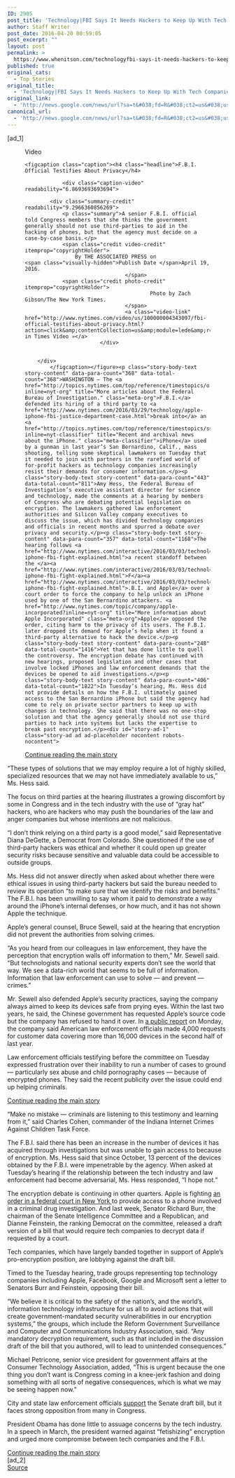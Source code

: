 ```yaml
---
ID: 2905
post_title: 'Technology|FBI Says It Needs Hackers to Keep Up With Tech Companies &#8211; New York Times'
author: Staff Writer
post_date: 2016-04-20 00:59:05
post_excerpt: ""
layout: post
permalink: >
  https://www.whenitson.com/technologyfbi-says-it-needs-hackers-to-keep-up-with-tech-companies-new-york-times/
published: true
original_cats:
  - Top Stories
original_title:
  - 'Technology|FBI Says It Needs Hackers to Keep Up With Tech Companies - New York Times'
original_link:
  - 'http://news.google.com/news/url?sa=t&#038;fd=R&#038;ct2=us&#038;usg=AFQjCNHjvHO2J1Pjqvk_A6VDUtL4-Nbimg&#038;clid=c3a7d30bb8a4878e06b80cf16b898331&#038;cid=52779090138539&#038;ei=WNQWV7iuIoSbhAGfzbPwAg&#038;url=http://www.nytimes.com/2016/04/20/technology/fbi-iphone-apple-house-encryption-hearing.html'
canonical_url:
  - 'http://news.google.com/news/url?sa=t&#038;fd=R&#038;ct2=us&#038;usg=AFQjCNHjvHO2J1Pjqvk_A6VDUtL4-Nbimg&#038;clid=c3a7d30bb8a4878e06b80cf16b898331&#038;cid=52779090138539&#038;ei=WNQWV7iuIoSbhAGfzbPwAg&#038;url=http://www.nytimes.com/2016/04/20/technology/fbi-iphone-apple-house-encryption-hearing.html'
---
```

 [ad_1]
<br><div readability="173.7404162103">
        <figure class="promo media video lede layout-large-horizontal " data-videoid="100000004343097" data-media-action="modal" data-autoplay="false" data-embedded="false" data-adsensitivity="" data-live="false" aria-label="media" role="group"><span class="visually-hidden">Video</span>


    
    <figcaption class="caption"><h4 class="headline">F.B.I. Official Testifies About Privacy</h4>

                <div class="caption-video" readability="6.8693693693694">
        
            <div class="summary-credit" readability="9.2966360856269">
                <p class="summary">A senior F.B.I. official told Congress members that she thinks the government generally should not use third-parties to aid in the hacking of phones, but that the agency must decide on a case-by-case basis.</p>
                <span class="credit video-credit" itemprop="copyrightHolder">
                    By THE ASSOCIATED PRESS on                                                                <span class="visually-hidden">Publish Date </span>April 19, 2016.
                                    </span>
                <span class="credit photo-credit" itemprop="copyrightHolder">
                                            Photo by Zach Gibson/The New York Times.
                                    </span>
                                    <a class="video-link" href="http://www.nytimes.com/video/us/100000004343097/fbi-official-testifies-about-privacy.html?action=click&amp;contentCollection=us&amp;module=lede&amp;region=caption&amp;pgtype=article">Watch in Times Video »</a>
                            </div>

                    
        </div>
            </figcaption></figure><p class="story-body-text story-content" data-para-count="368" data-total-count="368">WASHINGTON — The <a href="http://topics.nytimes.com/top/reference/timestopics/organizations/f/federal_bureau_of_investigation/index.html?inline=nyt-org" title="More articles about the Federal Bureau of Investigation." class="meta-org">F.B.I.</a> defended its hiring of a third party to <a href="http://www.nytimes.com/2016/03/29/technology/apple-iphone-fbi-justice-department-case.html">break into</a> an <a href="http://topics.nytimes.com/top/reference/timestopics/subjects/i/iphone/index.html?inline=nyt-classifier" title="Recent and archival news about the iPhone." class="meta-classifier">iPhone</a> used by a gunman in last year’s San Bernardino, Calif., mass shooting, telling some skeptical lawmakers on Tuesday that it needed to join with partners in the rarefied world of for-profit hackers as technology companies increasingly resist their demands for consumer information.</p><p class="story-body-text story-content" data-para-count="443" data-total-count="811">Amy Hess, the Federal Bureau of Investigation’s executive assistant director for science and technology, made the comments at a hearing by members of Congress who are debating potential legislation on encryption. The lawmakers gathered law enforcement authorities and Silicon Valley company executives to discuss the issue, which has divided technology companies and officials in recent months and spurred a debate over privacy and security.</p><p class="story-body-text story-content" data-para-count="357" data-total-count="1168">The hearing follows <a href="http://www.nytimes.com/interactive/2016/03/03/technology/apple-iphone-fbi-fight-explained.html">a recent standoff between the </a><a href="http://www.nytimes.com/interactive/2016/03/03/technology/apple-iphone-fbi-fight-explained.html">F</a><a href="http://www.nytimes.com/interactive/2016/03/03/technology/apple-iphone-fbi-fight-explained.html">.B.I. and Apple</a> over a court order to force the company to help unlock an iPhone used by one of the San Bernardino attackers. <a href="http://www.nytimes.com/topic/company/apple-incorporated?inline=nyt-org" title="More information about Apple Incorporated" class="meta-org">Apple</a> opposed the order, citing harm to the privacy of its users. The F.B.I. later dropped its demand for Apple’s help when it found a third-party alternative to hack the device.</p><p class="story-body-text story-content" data-para-count="248" data-total-count="1416">Yet that has done little to quell the controversy. The encryption debate has continued with new hearings, proposed legislation and other cases that involve locked iPhones and law enforcement demands that the devices be opened to aid investigations.</p><p class="story-body-text story-content" data-para-count="406" data-total-count="1822">In Tuesday’s hearing, Ms. Hess did not provide details on how the F.B.I. ultimately gained access to the San Bernardino iPhone but said the agency had come to rely on private sector partners to keep up with changes in technology. She said that there was no one-stop solution and that the agency generally should not use third parties to hack into systems but lacks the expertise to break past encryption.</p><div id="story-ad-1" class="story-ad ad ad-placeholder nocontent robots-nocontent">
    
<a class="visually-hidden skip-to-text-link" href="#story-continues-1">Continue reading the main story</a>
</div>
<p class="story-body-text story-content" data-para-count="169" data-total-count="1991" id="story-continues-1">“These types of solutions that we may employ require a lot of highly skilled, specialized resources that we may not have immediately available to us,” Ms. Hess said.</p><p class="story-body-text story-content" data-para-count="274" data-total-count="2265">The focus on third parties at the hearing illustrates a growing discomfort by some in Congress and in the tech industry with the use of “gray hat” hackers, who are hackers who may push the boundaries of the law and anger companies but whose intentions are not malicious.</p><p class="story-body-text story-content" data-para-count="312" data-total-count="2577">“I don’t think relying on a third party is a good model,” said Representative Diana DeGette, a Democrat from Colorado. She questioned if the use of third-party hackers was ethical and whether it could open up greater security risks because sensitive and valuable data could be accessible to outside groups.</p><p class="story-body-text story-content" data-para-count="390" data-total-count="2967">Ms. Hess did not answer directly when asked about whether there were ethical issues in using third-party hackers but said the bureau needed to review its operation “to make sure that we identify the risks and benefits.” The F.B.I. has been unwilling to say whom it paid to demonstrate a way around the iPhone’s internal defenses, or how much, and it has not shown Apple the technique.</p><p class="story-body-text story-content" data-para-count="129" data-total-count="3096">Apple’s general counsel, Bruce Sewell, said at the hearing that encryption did not prevent the authorities from solving crimes.</p><p class="story-body-text story-content" data-para-count="374" data-total-count="3470">“As you heard from our colleagues in law enforcement, they have the perception that encryption walls off information to them,” Mr. Sewell said. “But technologists and national security experts don’t see the world that way. We see a data-rich world that seems to be full of information. Information that law enforcement can use to solve — and prevent — crimes.”</p><p class="story-body-text story-content" data-para-count="456" data-total-count="3926">Mr. Sewell also defended Apple’s security practices, saying the company always aimed to keep its devices safe from prying eyes. Within the last two years, he said, the Chinese government has requested Apple’s source code but the company has refused to hand it over. In <a href="http://images.apple.com/legal/privacy/transparency/requests-2015-H2-en.pdf">a public report</a> on Monday, the company said American law enforcement officials made 4,000 requests for customer data covering more than 16,000 devices in the second half of last year.</p><p class="story-body-text story-content" data-para-count="312" data-total-count="4238">Law enforcement officials testifying before the committee on Tuesday expressed frustration over their inability to run a number of cases to ground — particularly sex abuse and child pornography cases — because of encrypted phones. They said the recent publicity over the issue could end up helping criminals.</p><div id="story-ad-2" class="story-ad ad ad-placeholder nocontent robots-nocontent">
    
<a class="visually-hidden skip-to-text-link" href="#story-continues-2">Continue reading the main story</a>
</div>
<p class="story-body-text story-content" data-para-count="179" data-total-count="4417" id="story-continues-2">“Make no mistake — criminals are listening to this testimony and learning from it,” said Charles Cohen, commander of the Indiana Internet Crimes Against Children Task Force.</p><p class="story-body-text story-content" data-para-count="440" data-total-count="4857">The F.B.I. said there has been an increase in the number of devices it has acquired through investigations but was unable to gain access to because of encryption. Ms. Hess said that since October, 13 percent of the devices obtained by the F.B.I. were impenetrable by the agency. When asked at Tuesday’s hearing if the relationship between the tech industry and law enforcement had become adversarial, Ms. Hess responded, “I hope not.”</p><p class="story-body-text story-content" data-para-count="461" data-total-count="5318">The encryption debate is continuing in other quarters. Apple is fighting <a href="http://www.nytimes.com/2016/04/16/business/in-new-filing-apple-resists-fbis-call-to-open-iphone-in-drug-case.html">a</a><a href="http://www.nytimes.com/2016/04/16/business/in-new-filing-apple-resists-fbis-call-to-open-iphone-in-drug-case.html">n order in a federal court in New York </a> to provide access to a phone involved in a criminal drug investigation. And last week, Senator Richard Burr, the chairman of the Senate Intelligence Committee and a Republican, and Dianne Feinstein, the ranking Democrat on the committee, released a draft version of a bill that would require tech companies to decrypt data if requested by a court.</p><p class="story-body-text story-content" data-para-count="136" data-total-count="5454">Tech companies, which have largely banded together in support of Apple’s pro-encryption position, are lobbying against the draft bill.</p><p class="story-body-text story-content" data-para-count="195" data-total-count="5649">Timed to the Tuesday hearing, trade groups representing top technology companies including Apple, Facebook, Google and Microsoft sent a letter to Senators Burr and Feinstein, opposing their bill.</p><p class="story-body-text story-content" data-para-count="521" data-total-count="6170">“We believe it is critical to the safety of the nation’s, and the world’s, information technology infrastructure for us all to avoid actions that will create government-mandated security vulnerabilities in our encryption systems,” the groups, which include the Reform Government Surveillance and Computer and Communications Industry Association, said. “Any mandatory decryption requirement, such as that included in the discussion draft of the bill that you authored, will to lead to unintended consequences.”</p><p class="story-body-text story-content" data-para-count="316" data-total-count="6486">Michael Petricone, senior vice president for government affairs at the Consumer Technology Association, added, “This is urgent because the one thing you don’t want is Congress coming in a knee-jerk fashion and doing something with all sorts of negative consequences, which is what we may be seeing happen now.”</p><p class="story-body-text story-content" data-para-count="125" data-total-count="6611">City and state law enforcement officials <a href="https://www.burr.senate.gov/press/releases/law-enforcement-announces-support-for-burr/feinstein-draft-encryption-proposal_-">support</a> the Senate draft bill, but it faces strong opposition from many in Congress.</p><p class="story-body-text story-content" data-para-count="217" data-total-count="6828">President Obama has done little to assuage concerns by the tech industry. In a speech in March, the president warned against “fetishizing” encryption and urged more compromise between tech companies and the F.B.I.</p><a class="visually-hidden skip-to-text-link" href="#whats-next">Continue reading the main story</a>
    </div>
<br>[ad_2]
<br><a href="http://news.google.com/news/url?sa=t&#038;fd=R&#038;ct2=us&#038;usg=AFQjCNHjvHO2J1Pjqvk_A6VDUtL4-Nbimg&#038;clid=c3a7d30bb8a4878e06b80cf16b898331&#038;cid=52779090138539&#038;ei=WNQWV7iuIoSbhAGfzbPwAg&#038;url=http://www.nytimes.com/2016/04/20/technology/fbi-iphone-apple-house-encryption-hearing.html">Source </a>